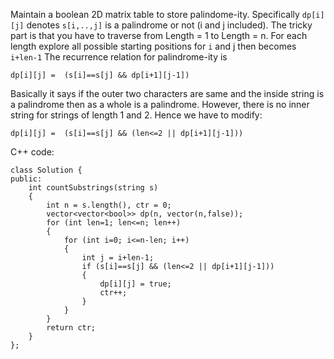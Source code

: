 Maintain a boolean 2D matrix table to store palindome-ity. Specifically `dp[i][j]` denotes `s[i,..,j]` is a palindrome or not (i and j included). 
The tricky part is that you have to traverse from Length = 1 to Length = n. For each length explore all possible starting positions for `i` and j then becomes `i+len-1`
The recurrence relation for palindrome-ity is
```
dp[i][j] =  (s[i]==s[j] && dp[i+1][j-1])
```
Basically it says if the outer two characters are same and the inside string is a palindrome then as a whole is a palindrome.
However, there is no inner string for strings of length 1 and 2. Hence we have to modify:
```
dp[i][j] =  (s[i]==s[j] && (len<=2 || dp[i+1][j-1]))
```

C++ code:
```
class Solution {
public:
    int countSubstrings(string s) 
    {
        int n = s.length(), ctr = 0;
        vector<vector<bool>> dp(n, vector(n,false));
        for (int len=1; len<=n; len++)
        {
            for (int i=0; i<=n-len; i++)
            {
                int j = i+len-1;
                if (s[i]==s[j] && (len<=2 || dp[i+1][j-1]))
                {
                    dp[i][j] = true;
                    ctr++;
                }
            }
        }
        return ctr;
    }
};
```